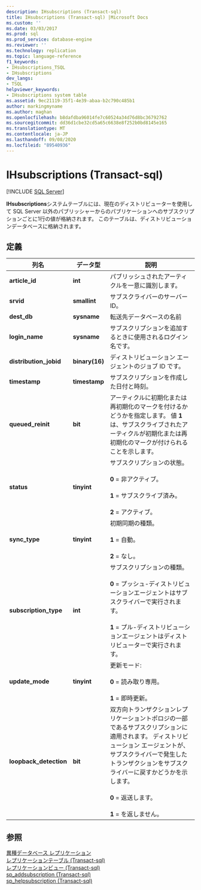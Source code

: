 ```yaml
---
description: IHsubscriptions (Transact-sql)
title: IHsubscriptions (Transact-sql) |Microsoft Docs
ms.custom: ''
ms.date: 03/03/2017
ms.prod: sql
ms.prod_service: database-engine
ms.reviewer: ''
ms.technology: replication
ms.topic: language-reference
f1_keywords:
- IHsubscriptions_TSQL
- IHsubscriptions
dev_langs:
- TSQL
helpviewer_keywords:
- IHsubscriptions system table
ms.assetid: 9ec21119-35f1-4e39-abaa-b2c790c485b1
author: markingmyname
ms.author: maghan
ms.openlocfilehash: b8dafdba96014fe7c60524a34d76d8bc36792762
ms.sourcegitcommit: dd36d1cbe32cd5a65c6638e8f252b0bd8145e165
ms.translationtype: MT
ms.contentlocale: ja-JP
ms.lasthandoff: 09/08/2020
ms.locfileid: "89540936"
---
```

# <a name="ihsubscriptions-transact-sql"></a>IHsubscriptions (Transact-sql)
[!INCLUDE [SQL Server](../../includes/applies-to-version/sqlserver.md)]

  **IHsubscriptions**システムテーブルには、現在のディストリビューターを使用して SQL Server 以外のパブリッシャーからのパブリケーションへのサブスクリプションごとに1行の値が格納されます。 このテーブルは、ディストリビューションデータベースに格納されます。  
  
## <a name="definition"></a>定義  
  
|列名|データ型|説明|  
|-----------------|---------------|-----------------|  
|**article_id**|**int**|パブリッシュされたアーティクルを一意に識別します。|  
|**srvid**|**smallint**|サブスクライバーのサーバー ID。|  
|**dest_db**|**sysname**|転送先データベースの名前|  
|**login_name**|**sysname**|サブスクリプションを追加するときに使用されるログイン名です。|  
|**distribution_jobid**|**binary(16)**|ディストリビューション エージェントのジョブ ID です。|  
|**timestamp**|**timestamp**|サブスクリプションを作成した日付と時刻。|  
|**queued_reinit**|**bit**|アーティクルに初期化または再初期化のマークを付けるかどうかを指定します。 値 **1** は、サブスクライブされたアーティクルが初期化または再初期化のマークが付けられることを示します。|  
|**status**|**tinyint**|サブスクリプションの状態。<br /><br /> **0** = 非アクティブ。<br /><br /> **1** = サブスクライブ済み。<br /><br /> **2** = アクティブ。|  
|**sync_type**|**tinyint**|初期同期の種類。<br /><br /> **1** = 自動。<br /><br /> **2** = なし。|  
|**subscription_type**|**int**|サブスクリプションの種類。<br /><br /> **0** = プッシュ-ディストリビューションエージェントはサブスクライバーで実行されます。<br /><br /> **1** = プル-ディストリビューションエージェントはディストリビューターで実行されます。|  
|**update_mode**|**tinyint**|更新モード:<br /><br /> **0** = 読み取り専用。<br /><br /> **1** = 即時更新。|  
|**loopback_detection**|**bit**|双方向トランザクションレプリケーショントポロジの一部であるサブスクリプションに適用されます。 ディストリビューション エージェントが、サブスクライバーで発生したトランザクションをサブスクライバーに戻すかどうかを示します。<br /><br /> **0** = 返送します。<br /><br /> **1** = を返しません。|  
  
## <a name="see-also"></a>参照  
 [異種データベース レプリケーション](../../relational-databases/replication/non-sql/heterogeneous-database-replication.md)   
 [レプリケーションテーブル &#40;Transact-sql&#41;](../../relational-databases/system-tables/replication-tables-transact-sql.md)   
 [レプリケーションビュー &#40;Transact-sql&#41;](../../relational-databases/system-views/replication-views-transact-sql.md)   
 [sp_addsubscription &#40;Transact-sql&#41;](../../relational-databases/system-stored-procedures/sp-addsubscription-transact-sql.md)   
 [sp_helpsubscription &#40;Transact-sql&#41;](../../relational-databases/system-stored-procedures/sp-helpsubscription-transact-sql.md)  
  
  
